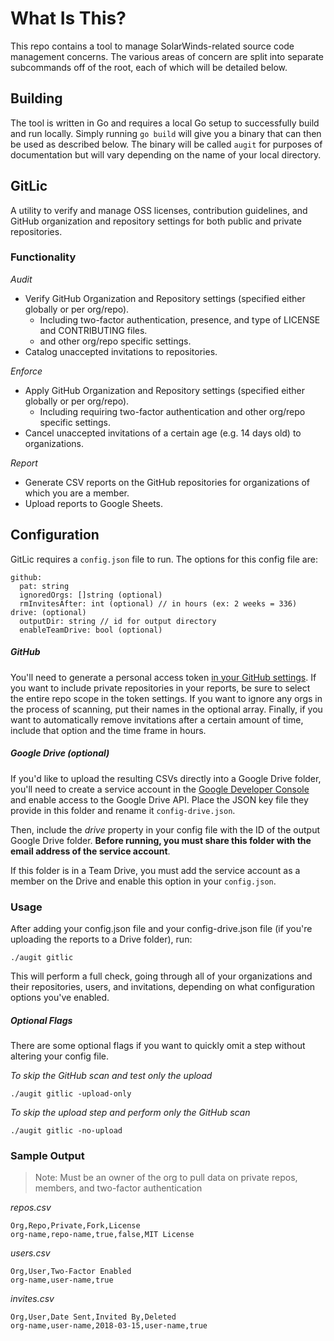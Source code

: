 # What Is This?
This repo contains a tool to manage SolarWinds-related source code management concerns. The various areas
of concern are split into separate subcommands off of the root, each of which will be detailed below.

## Building
The tool is written in Go and requires a local Go setup to successfully build and run locally. Simply running
`go build` will give you a binary that can then be used as described below. The binary will be called `augit` for
purposes of documentation but will vary depending on the name of your local directory.

## GitLic
A utility to verify and manage OSS licenses, contribution guidelines, and GitHub organization and repository settings for both public and private repositories.

### Functionality
*Audit* 
- Verify GitHub Organization and Repository settings (specified either globally or per org/repo).
  * Including two-factor authentication, presence, and type of LICENSE and CONTRIBUTING files.
  * and other org/repo specific settings.
- Catalog unaccepted invitations to repositories.

*Enforce*
- Apply GitHub Organization and Repository settings (specified either globally or per org/repo).
  * Including requiring two-factor authentication and other org/repo specific settings.
- Cancel unaccepted invitations of a certain age (e.g. 14 days old) to organizations.

*Report*
- Generate CSV reports on the GitHub repositories for organizations of which you are a member.
- Upload reports to Google Sheets.

## Configuration
GitLic requires a `config.json` file to run. The options for this config file are:

```
github:
  pat: string
  ignoredOrgs: []string (optional)
  rmInvitesAfter: int (optional) // in hours (ex: 2 weeks = 336)
drive: (optional)
  outputDir: string // id for output directory
  enableTeamDrive: bool (optional)
```

##### GitHub
You'll need to generate a personal access token [in your GitHub settings](https://github.com/settings/tokens). If you want to include private repositories in your reports, be sure to select the entire repo scope in the token settings. If you want to ignore any orgs in the process of scanning, put their names in the optional array. Finally, if you want to automatically remove invitations after a certain amount of time, include that option and the time frame in hours.

##### Google Drive (optional)
If you'd like to upload the resulting CSVs directly into a Google Drive folder, you'll need to create a service account in the [Google Developer Console](https://console.developers.google.com/apis/) and enable access to the Google Drive API. Place the JSON key file they provide in this folder and rename it `config-drive.json`.

Then, include the _drive_ property in your config file with the ID of the output Google Drive folder. **Before running, you must share this folder with the email address of the service account**.

If this folder is in a Team Drive, you must add the service account as a member on the Drive and enable this option in your `config.json`.

### Usage
After adding your config.json file and your config-drive.json file (if you're uploading the reports to a Drive folder), run:
```
./augit gitlic
```
This will perform a full check, going through all of your organizations and their repositories, users, and invitations, depending on what configuration options you've enabled.

##### Optional Flags
There are some optional flags if you want to quickly omit a step without altering your config file.

_To skip the GitHub scan and test only the upload_
```
./augit gitlic -upload-only
```
_To skip the upload step and perform only the GitHub scan_
```
./augit gitlic -no-upload
```

### Sample Output
>Note: Must be an owner of the org to pull data on private repos, members, and two-factor authentication

_repos.csv_
```
Org,Repo,Private,Fork,License 
org-name,repo-name,true,false,MIT License
```

_users.csv_
```
Org,User,Two-Factor Enabled
org-name,user-name,true
```

_invites.csv_
```
Org,User,Date Sent,Invited By,Deleted
org-name,user-name,2018-03-15,user-name,true
```